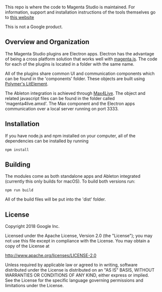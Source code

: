 This repo is where the code to Magenta Studio is maintained. For information, support and installation instructions of the tools themselves go to [this website](https://magenta.tensorflow.org/studio/)

This is not a Google product. 

## Overview and Organization

The Magenta Studio plugins are Electron apps. Electron has the advantage of being a cross platform solution that works well with [magenta.js](https://github.com/tensorflow/magenta-js). The code for each of the plugins is located in a folder with the same name. 

All of the plugins share common UI and communication components which can be found in the 'components' folder. These objects are built using [Polymer's LitElement](https://github.com/Polymer/lit-element). 

The Ableton integration is achieved through [Max4Live](https://www.ableton.com/en/live/max-for-live/). The object and related javascript files can be found in the folder called 'magenta4live.amxd'. The Max component and the Electron apps communication over a local server running on port 3333. 

## Installation

If you have node.js and npm installed on your computer, all of the dependencies can be installed by running 

```
npm install
```

## Building

The modules come as both standalone apps and Ableton integrated (currently this only builds for macOS). To build both versions run:

```
npm run build
```

All of the build files will be put into the 'dist' folder.

## License

Copyright 2018 Google Inc.

Licensed under the Apache License, Version 2.0 (the "License"); you may not use this file except in compliance with the License. You may obtain a copy of the License at

http://www.apache.org/licenses/LICENSE-2.0

Unless required by applicable law or agreed to in writing, software distributed under the License is distributed on an "AS IS" BASIS, WITHOUT WARRANTIES OR CONDITIONS OF ANY KIND, either express or implied. See the License for the specific language governing permissions and limitations under the License.
